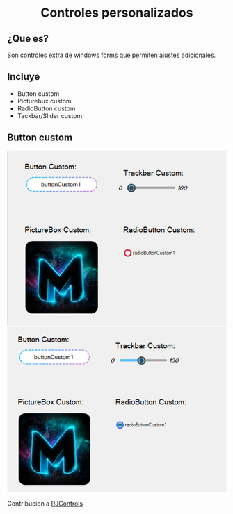 
<h1 align="center">Controles personalizados </h1>

## ¿Que es?
Son controles extra de windows forms que permiten ajustes adicionales.


## Incluye
- Button custom
- Picturebux custom
- RadioButton custom
- Tackbar/Slider custom 


## Button custom 

![Imagen de controles](/assets/img/Controls.png)
![Imagen de controles activos](/assets/img/ControlsActive.png)

Contribucion a [RJControls](https://github.com/RJCodeAdvance/RJControls)